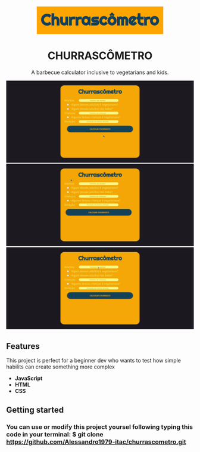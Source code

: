 <h1 align="center">
<br>
    <img src="./images/logo.png" alt="logo churrascômetro">
<br>
<br>
CHURRASCÔMETRO
</h1>

<p align="center">A barbecue calculator inclusive to vegetarians and kids.</p>

<div>
    <img src="./images/gifs/fully_function.gif" alt="gif showing the application fully functioning">
    <img src="./images/gifs/open_close.gif" alt="gif showing how a checkbox can show and hide a input">
    <img src="./images/gifs/preventing_errors.gif" alt="gif showing an alert pop-up when the inputs aren't corrent">
</div>

## Features

This project is perfect for a beginner dev who wants to test how simple habilits can create something more complex

- **JavaScript**
- **HTML**
- **CSS**

## Getting started

### You can use or modify this project yoursel following typing this code in your terminal: $ git clone https://github.com/Alessandro1979-itac/churrascometro.git
